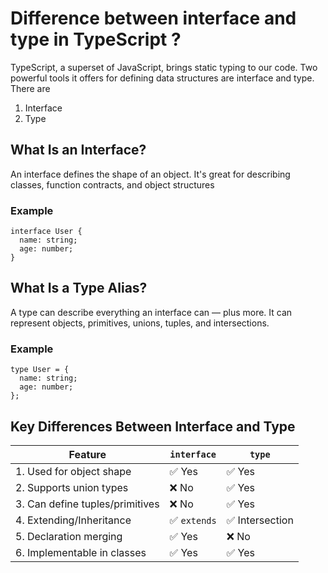 # Difference between interface and type in TypeScript ?

TypeScript, a superset of JavaScript, brings static typing to our code. Two powerful tools it offers for defining data structures are interface and type.
There are 
1. Interface
2. Type 

## What Is an Interface?
An interface defines the shape of an object. It's great for describing classes, function contracts, and object structures

### Example
``` 
interface User {
  name: string;
  age: number;
}
```

## What Is a Type Alias?
A type can describe everything an interface can — plus more. It can represent objects, primitives, unions, tuples, and intersections.

### Example
``` 
type User = {
  name: string;
  age: number;
};
```



## Key Differences Between Interface and Type

| Feature                          | `interface`         | `type`             |
|----------------------------------|---------------------|--------------------|
| 1. Used for object shape         | ✅ Yes              | ✅ Yes             |
| 2. Supports union types          | ❌ No               | ✅ Yes             |
| 3. Can define tuples/primitives  | ❌ No               | ✅ Yes             |
| 4. Extending/Inheritance         | ✅ `extends`        | ✅ Intersection    |
| 5. Declaration merging           | ✅ Yes              | ❌ No              |
| 6. Implementable in classes      | ✅ Yes              | ✅ Yes             |
